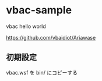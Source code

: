 # vbac-sample
vbac hello world

https://github.com/vbaidiot/Ariawase

## 初期設定

vbac.wsf を bin/ にコピーする

